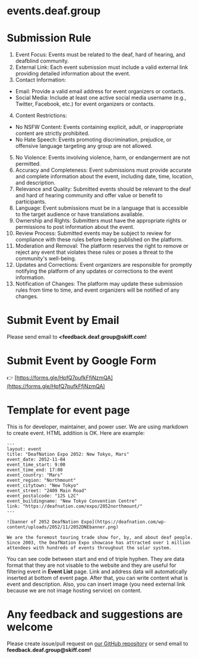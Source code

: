# events.deaf.group

# Submission Rule
1. Event Focus: Events must be related to the deaf, hard of hearing, and deafblind community.
2. External Link: Each event submission must include a valid external link providing detailed information about the event.
3. Contact Information:
  - Email: Provide a valid email address for event organizers or contacts.
  - Social Media: Include at least one active social media username (e.g., Twitter, Facebook, etc.) for event organizers or contacts.
4. Content Restrictions:
  - No NSFW Content: Events containing explicit, adult, or inappropriate content are strictly prohibited.
  - No Hate Speech: Events promoting discrimination, prejudice, or offensive language targeting any group are not allowed.
5. No Violence: Events involving violence, harm, or endangerment are not permitted.
6. Accuracy and Completeness: Event submissions must provide accurate and complete information about the event, including date, time, location, and description.
7. Relevance and Quality: Submitted events should be relevant to the deaf and hard of hearing community and offer value or benefit to participants.
8. Language: Event submissions must be in a language that is accessible to the target audience or have translations available.
9. Ownership and Rights: Submitters must have the appropriate rights or permissions to post information about the event.
10. Review Process: Submitted events may be subject to review for compliance with these rules before being published on the platform.
11. Moderation and Removal: The platform reserves the right to remove or reject any event that violates these rules or poses a threat to the community's well-being.
12. Updates and Corrections: Event organizers are responsible for promptly notifying the platform of any updates or corrections to the event information.
13. Notification of Changes: The platform may update these submission rules from time to time, and event organizers will be notified of any changes.

# Submit Event by Email
Please send email to **<<!-- xanuibidufbdsa -->feed<!-- asdzxcwqe -->back<!-- knosboiuabse -->.<!-- dsafasdf -->deaf.<!-- nvansiubsae -->group<!-- kjbjsbduibd -->@<!-- asvdfjhe -->skiff<!-- ivdsuibs -->.<!-- biuguisd -->com!**

# Submit Event by Google Form
👉 [https://forms.gle/HpfQ7pufkFfjNzmQA](https://forms.gle/HpfQ7pufkFfjNzmQA)

# Template for event page
This is for developer, maintainer, and power user. We are using markdown to create event. HTML addition is OK. Here are example:
```
---
layout: event
title: "DeafNation Expo 2052: New Tokyo, Mars"
event_date: 2052-11-04
event_time_start: 9:00
event_time_end: 17:00
event_country: "Mars"
event_region: "Northmount"
event_citytown: "New Tokyo"
event_street: "2409 Main Road"
event_postalcode: "12S L2C"
event_buildingname: "New Tokyo Convention Centre"
link: "https://deafnation.com/expo/2052northmount/"
---

![banner of 2052 DeafNation Expo](https://deafnation.com/wp-content/uploads/2052/11/2052DNEbanner.png)

We are the foremost touring trade show for, by, and about deaf people. Since 2003, the DeafNation Expo showcase has attracted over 1 million attendees with hundreds of events throughout the solar system. 
```
You can see code between start and end of triple hyphen. They are data format that they are not visable to the website and they are useful for filtering event in **Event List** page. Link and address data will automatically inserted at bottom of event page. After that, you can write content what is event and description. Also, you can insert image (you need external link because we are not image hosting service) on content.

# Any feedback and suggestions are welcome
Please create issue/pull request on [our GitHub repository](https://github.com/deaf-group/events.deaf.group) or send email to **<!-- ofdbfjdsf -->feed<!-- jcnweiubaksdf -->back<!-- zndoasdifg -->.<!-- sdlinoidfhdsa  -->deaf.<!-- bncjdhsatuy -->group<!-- asuubzk -->@<!-- knlksdhfsda -->skiff<!-- nsljbsdgfsad -->.<!-- osdjfoinasdlfhsda -->com!**